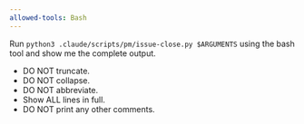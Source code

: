 ```yaml
---
allowed-tools: Bash
---
```


Run `python3 .claude/scripts/pm/issue-close.py $ARGUMENTS` using the bash tool and show me the complete output.

- DO NOT truncate.
- DO NOT collapse.
- DO NOT abbreviate.
- Show ALL lines in full.
- DO NOT print any other comments.
